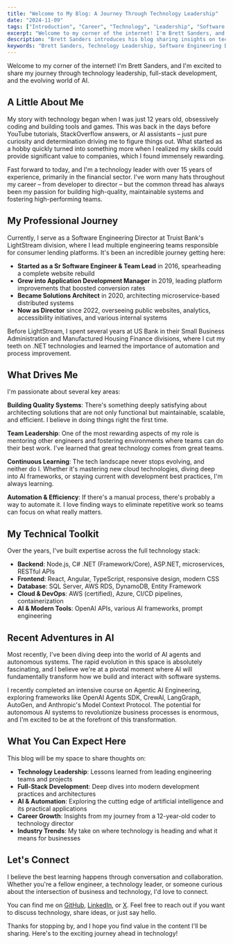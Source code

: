 ```yaml
---
title: "Welcome to My Blog: A Journey Through Technology Leadership"
date: "2024-11-09"
tags: ["Introduction", "Career", "Technology", "Leadership", "Software Engineering", "Full Stack Development", "AI", "Truist Bank"]
excerpt: "Welcome to my corner of the internet! I'm Brett Sanders, and I'm excited to share my journey through technology leadership, full-stack development, and the evolving world of AI."
description: "Brett Sanders introduces his blog sharing insights on technology leadership, career growth from developer to director, and the latest in AI engineering and software development."
keywords: "Brett Sanders, Technology Leadership, Software Engineering Director, Full Stack Developer, Career Journey, AI Engineering, Blog Introduction"
---
```


Welcome to my corner of the internet! I'm Brett Sanders, and I'm excited to share my journey through technology leadership, full-stack development, and the evolving world of AI.

## A Little About Me

My story with technology began when I was just 12 years old, obsessively coding and building tools and games. This was back in the days before YouTube tutorials, StackOverflow answers, or AI assistants – just pure curiosity and determination driving me to figure things out. What started as a hobby quickly turned into something more when I realized my skills could provide significant value to companies, which I found immensely rewarding.

Fast forward to today, and I'm a technology leader with over 15 years of experience, primarily in the financial sector. I've worn many hats throughout my career – from developer to director – but the common thread has always been my passion for building high-quality, maintainable systems and fostering high-performing teams.

## My Professional Journey

Currently, I serve as a Software Engineering Director at Truist Bank's LightStream division, where I lead multiple engineering teams responsible for consumer lending platforms. It's been an incredible journey getting here:

- **Started as a Sr Software Engineer & Team Lead** in 2016, spearheading a complete website rebuild
- **Grew into Application Development Manager** in 2019, leading platform improvements that boosted conversion rates
- **Became Solutions Architect** in 2020, architecting microservice-based distributed systems
- **Now as Director** since 2022, overseeing public websites, analytics, accessibility initiatives, and various internal systems

Before LightStream, I spent several years at US Bank in their Small Business Administration and Manufactured Housing Finance divisions, where I cut my teeth on .NET technologies and learned the importance of automation and process improvement.

## What Drives Me

I'm passionate about several key areas:

**Building Quality Systems**: There's something deeply satisfying about architecting solutions that are not only functional but maintainable, scalable, and efficient. I believe in doing things right the first time.

**Team Leadership**: One of the most rewarding aspects of my role is mentoring other engineers and fostering environments where teams can do their best work. I've learned that great technology comes from great teams.

**Continuous Learning**: The tech landscape never stops evolving, and neither do I. Whether it's mastering new cloud technologies, diving deep into AI frameworks, or staying current with development best practices, I'm always learning.

**Automation & Efficiency**: If there's a manual process, there's probably a way to automate it. I love finding ways to eliminate repetitive work so teams can focus on what really matters.

## My Technical Toolkit

Over the years, I've built expertise across the full technology stack:

- **Backend**: Node.js, C# .NET (Framework/Core), ASP.NET, microservices, RESTful APIs
- **Frontend**: React, Angular, TypeScript, responsive design, modern CSS
- **Database**: SQL Server, AWS RDS, DynamoDB, Entity Framework
- **Cloud & DevOps**: AWS (certified), Azure, CI/CD pipelines, containerization
- **AI & Modern Tools**: OpenAI APIs, various AI frameworks, prompt engineering

## Recent Adventures in AI

Most recently, I've been diving deep into the world of AI agents and autonomous systems. The rapid evolution in this space is absolutely fascinating, and I believe we're at a pivotal moment where AI will fundamentally transform how we build and interact with software systems.

I recently completed an intensive course on Agentic AI Engineering, exploring frameworks like OpenAI Agents SDK, CrewAI, LangGraph, AutoGen, and Anthropic's Model Context Protocol. The potential for autonomous AI systems to revolutionize business processes is enormous, and I'm excited to be at the forefront of this transformation.

## What You Can Expect Here

This blog will be my space to share thoughts on:

- **Technology Leadership**: Lessons learned from leading engineering teams and projects
- **Full-Stack Development**: Deep dives into modern development practices and architectures
- **AI & Automation**: Exploring the cutting edge of artificial intelligence and its practical applications
- **Career Growth**: Insights from my journey from a 12-year-old coder to technology director
- **Industry Trends**: My take on where technology is heading and what it means for businesses

## Let's Connect

I believe the best learning happens through conversation and collaboration. Whether you're a fellow engineer, a technology leader, or someone curious about the intersection of business and technology, I'd love to connect.

You can find me on [GitHub](https://github.com/DontFretBrett), [LinkedIn](https://www.linkedin.com/in/imbrett/), or [X](https://x.com/WontFretBrett). Feel free to reach out if you want to discuss technology, share ideas, or just say hello.

Thanks for stopping by, and I hope you find value in the content I'll be sharing. Here's to the exciting journey ahead in technology!